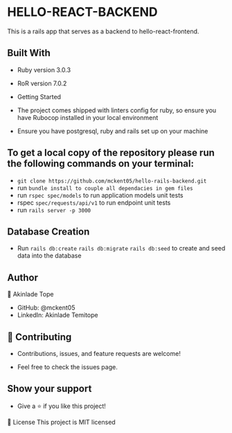 # HELLO-REACT-BACKEND

This is a rails app that serves as a backend to hello-react-frontend.

## Built With
- Ruby version 3.0.3
- RoR version 7.0.2
- Getting Started
- The project comes shipped with linters config for ruby, so ensure you have Rubocop installed in your local environment

- Ensure you have postgresql, ruby and rails set up on your machine
## To get a local copy of the repository please run the following commands on your terminal:
- `git clone https://github.com/mckent05/hello-rails-backend.git`
- run `bundle install to couple all dependacies in gem files`
- run `rspec spec/models` to run application models unit tests
- rspec `spec/requests/api/v1` to run endpoint unit tests
- run `rails server -p 3000`

## Database Creation

- Run `rails db:create` `rails db:migrate` `rails db:seed` to create and seed data into the database

## Author
👤 Akinlade Tope

- GitHub: @mckent05
- LinkedIn: Akinlade Temitope
## 🤝 Contributing
- Contributions, issues, and feature requests are welcome!

- Feel free to check the issues page.

## Show your support
- Give a ⭐️ if you like this project!

📝 License
This project is MIT licensed
